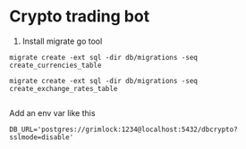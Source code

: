 # Crypto trading bot


1. Install migrate go tool



```
migrate create -ext sql -dir db/migrations -seq create_currencies_table

migrate create -ext sql -dir db/migrations -seq create_exchange_rates_table


```


Add an env var like this
```
DB_URL='postgres://grimlock:1234@localhost:5432/dbcrypto?sslmode=disable'
```
